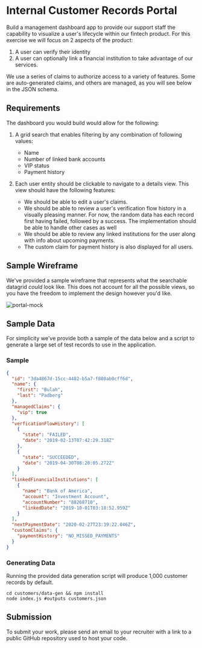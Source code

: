 # Internal Customer Records Portal

Build a management dashboard app to provide our support staff the capability to visualize
a user's lifecycle within our fintech product. For this exercise we will focus on 2 aspects of the product:

1. A user can verify their identity
2. A user can optionally link a financial institution to take advantage of our services.

We use a series of claims to authorize access to a variety of features. Some are auto-generated claims, and others are managed, as you will see below in the JSON schema.

## Requirements

The dashboard you would build would allow for the following:

1. A grid search that enables filtering by any combination of following values:

   - Name
   - Number of linked bank accounts
   - VIP status
   - Payment history

2. Each user entity should be clickable to navigate to a details view. This view should have the following features:

   - We should be able to edit a user's claims.
   - We should be able to review a user's verification flow history in a visually pleasing manner. For now, the random data has each record first having failed, followed by a success. The implementation should be able to handle other cases as well
   - We should be able to review any linked institutions for the user along with info about upcoming payments.
   - The custom claim for payment history is also displayed for all users.

## Sample Wireframe

We've provided a sample wireframe that represents what the searchable datagrid _could_ look like.  This does not account for all the possible views, so you have the freedom to implement the design however you'd like.

![portal-mock](/Users/arri/_data/covr/candidate-exercises/customers/portal-mock.png)

## Sample Data

  For simplicity we've provide both a sample of the data below and a script to generate a large set of test records to use in the application.

### Sample

```json
{
  "id": "3da4867d-15cc-4482-b5a7-f880ab0cff6d",
  "name": {
    "first": "Bulah",
    "last": "Padberg"
  },
  "managedClaims": {
    "vip": true
  },
  "verficationFlowHistory": [
    {
      "state": "FAILED",
      "date": "2019-02-13T07:42:29.318Z"
    },
    {
      "state": "SUCCEEDED",
      "date": "2019-04-30T08:28:05.272Z"
    }
  ],
  "linkedFinancialInstitutions": [
    {
      "name": "Bank of America",
      "account": "Investment Account",
      "accountNumber": "88268710",
      "linkedDate": "2019-10-01T03:18:52.959Z"
    }
  ],
  "nextPaymentDate": "2020-02-27T23:39:22.046Z",
  "customClaims": {
    "paymentHistory": "NO_MISSED_PAYMENTS"
  }
}
```

### Generating Data

Running the provided data generation script will produce 1,000 customer records by default.

```shell
cd customers/data-gen && npm install
node index.js #outputs customers.json
```

## Submission

To submit your work, please send an email to your recruiter with a link to a public GitHub repository  used to host your code.
